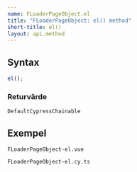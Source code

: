 ```yaml
---
name: FLoaderPageObject.el
title: "FLoaderPageObject: el() method"
short-title: el()
layout: api.method
---
```


## Syntax

```ts nocompile nolint
el();
```

### Returvärde

`DefaultCypressChainable`

## Exempel

```import static
FLoaderPageObject-el.vue
```

```import
FLoaderPageObject-el.cy.ts
```
